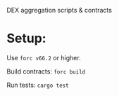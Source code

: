 DEX aggregation scripts & contracts

# Setup:

Use `forc v66.2` or higher.

Build contracts: `forc build`

Run tests: `cargo test`

